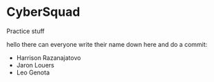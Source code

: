 # CyberSquad
Practice stuff

hello there can everyone write their name down here and do a commit:

  - Harrison Razanajatovo
  - Jaron Louers
  - Leo Genota
